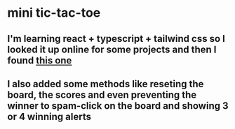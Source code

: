 # mini tic-tac-toe

## I'm learning react + typescript + tailwind css so I looked it up online for some projects and then I found [this one](https://www.youtube.com/watch?v=MRe-5nVBPRo)

## I also added some methods like reseting the board, the scores and even preventing the winner to spam-click on the board and showing 3 or 4 winning alerts
